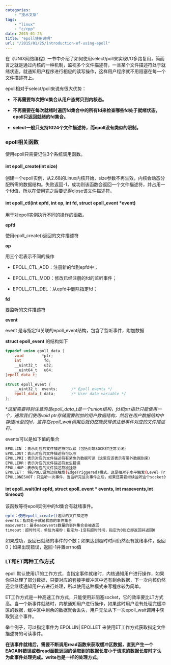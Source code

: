 ```yaml
---
categories:
    - "技术文章"
tags:
    - "linux"
    - "c/cpp"
date: 2015-01-25
title: "epoll使用说明"
url: "/2015/01/25/introduction-of-using-epoll"
---
```


在《UNIX网络编程》一书中介绍了如何使用select/poll来实现I/O多路复用，简而言之就是通过内核的一种机制，监视多个文件描述符，一旦某个文件描述符处于就绪状态，就通知用户程序进行相应的读写操作，这样用户程序就不用阻塞在每一个文件描述符上。

<!--more-->

epoll相对于select/poll来说有很大优势：

* **不再需要每次把fd集合从用户态拷贝到内核态。**

* **不再需要在每次就绪时遍历fd集合中的所有fd来检查哪些fd处于就绪状态，epoll只返回就绪的fd集合。**

* **select一般只支持1024个文件描述符，而epoll没有类似的限制。**

### epoll相关函数

使用epoll只需要记住3个系统调用函数。

#### int epoll_create(int size)

创建一个epoll实例，从2.68的Linux内核开始，size参数不再生效，内核会动态分配所需的数据结构。失败返回-1，成功则该函数会返回一个文件描述符，并占用一个fd值，所以在使用完之后要记得close该文件描述符。

#### int epoll_ctl(int epfd, int op, int fd, struct epoll_event *event)

用于对epoll实例执行不同的操作的函数。

**epfd**

使用epoll_create()返回的文件描述符

**op**

用三个宏表示不同的操作

* EPOLL_CTL_ADD：注册新的fd到epfd中；

* EPOLL_CTL_MOD：修改已经注册的fd的监听事件；

* EPOLL_CTL_DEL：从epfd中删除指定fd；

**fd**

要监听的文件描述符

**event**

event 是与指定fd关联的epoll_event结构，包含了监听事件，附加数据
    
**struct epoll_event** 的结构如下

```cpp
typedef union epoll_data {
    void        *ptr;
    int          fd;
    __uint32_t   u32;
    __uint64_t   u64;
}epoll_data_t;
 
struct epoll_event {
    __uint32_t  events;      /* Epoll events */
    epoll_data_t data;       /* User data variable */
};
```

**这里需要特别注意的是epoll_data_t是一个union结构，fd和ptr指针只能使用一个，通常我们使用void *ptr存储需要附加的用户数据结构，然后在用户数据结构中存储int型的fd，这样在epoll_wait调用后就仍然能获得该注册事件对应的文件描述符。**

events可以是如下值的集合

```bash
EPOLLIN ：表示对应的文件描述符可以读（包括对端SOCKET正常关闭）
EPOLLOUT：表示对应的文件描述符可以写
EPOLLPRI：表示对应的文件描述符有紧急的数据可读（这里应该表示有带外数据到来）
EPOLLERR：表示对应的文件描述符发生错误
EPOLLHUP：表示对应的文件描述符被挂断
EPOLLET： 将EPOLL设为边缘触发(EdgeTriggered)模式，这是相对于水平触发(Level Triggered)来说的
EPOLLONESHOT：只监听一次事件，当监听完这次事件之后，如果还需要继续监听这个socket的话，需要再次把这个socket加入到EPOLL队列里
```

#### int epoll_wait(int epfd, struct epoll_event * events, int maxevents,int timeout)

该函数等待epoll实例中的fd集合有就绪事件。

```bash
epfd：使用epoll_create()返回的文件描述符
events：指向处于就绪状态的事件集合
maxevents：最多maxevents数量的事件集合会被返回
timeout：超时时间，单位为毫秒；指定为-1没有超时时间，指定为0则立即返回并返回0
```

如果成功，返回已就绪的事件的个数；如果达到超时时间仍然没有就绪事件，返回0；如果出现错误，返回-1并置errno值

### LT和ET两种工作方式

epoll 默认使用LT的工作方式，当指定事件就绪时，内核通知用户进行操作，如果你只处理了部分数据，只要对应的套接字缓冲区中还有剩余数据，下一次内核仍然还会继续通知用户去进行处理，所以使用这种模式来写程序较为简单。

ET工作方式是一种高速工作方式，只能使用非阻塞socket，它的效率要比LT方式高。当一个新事件就绪时，内核通知用户进行操作，如果这时用户没有处理完缓冲区的数据，缓冲区中剩余的数据就会丢失，用户无法从下一次epoll_wait调用中获取到这个事件。

举个例子，可以指定事件为 EPOLLIN| EPOLLET 来使用ET工作方式获取指定文件描述符的可读事件。

**在该事件就绪后，需要不断调用read函数来获取缓冲区数据，直到产生一个EAGAIN错误或者read函数返回的读取到的数据长度小于请求的数据长度时才认为此事件处理完成。write也是一样的处理方式。**
